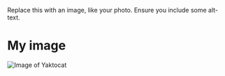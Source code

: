 Replace this with an image, like your photo. Ensure you include some alt-text.


# My image

![Image of Yaktocat](https://octodex.github.com/images/yaktocat.png)
